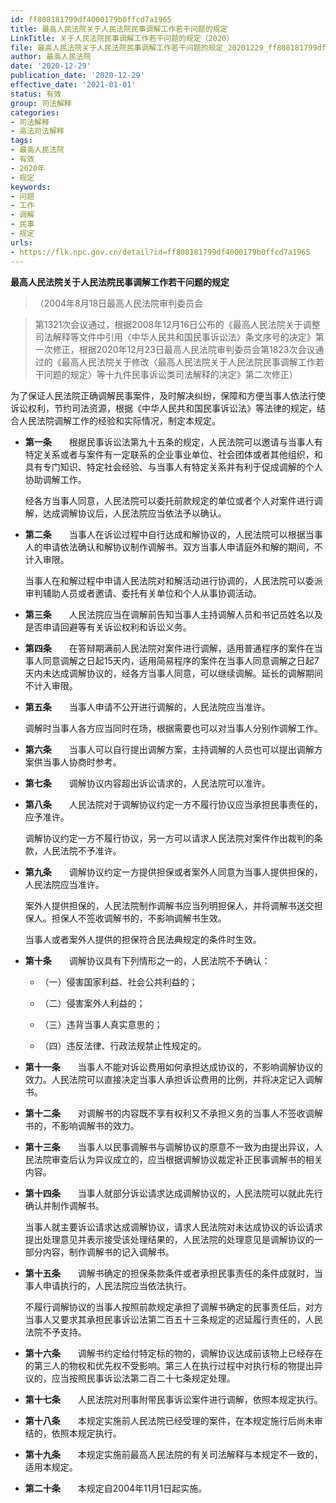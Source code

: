 ```yaml
---
id: ff808181799df4000179b0ffcd7a1965
title: 最高人民法院关于人民法院民事调解工作若干问题的规定
LinkTitle: 关于人民法院民事调解工作若干问题的规定（2020）
file: 最高人民法院关于人民法院民事调解工作若干问题的规定_20201229_ff808181799df4000179b0ffcd7a1965.doc
author: 最高人民法院
date: '2020-12-29'
publication_date: '2020-12-29'
effective_date: '2021-01-01'
status: 有效
group: 司法解释
categories:
- 司法解释
- 高法司法解释
tags:
- 最高人民法院
- 有效
- 2020年
- 规定
keywords:
- 问题
- 工作
- 调解
- 民事
- 规定
urls:
- https://flk.npc.gov.cn/detail?id=ff808181799df4000179b0ffcd7a1965
---
```


**最高人民法院关于人民法院民事调解工作若干问题的规定**

> （2004年8月18日最高人民法院审判委员会

> 第1321次会议通过，根据2008年12月16日公布的《最高人民法院关于调整司法解释等文件中引用〈中华人民共和国民事诉讼法〉条文序号的决定》第一次修正，根据2020年12月23日最高人民法院审判委员会第1823次会议通过的《最高人民法院关于修改〈最高人民法院关于人民法院民事调解工作若干问题的规定〉等十九件民事诉讼类司法解释的决定》第二次修正）

为了保证人民法院正确调解民事案件，及时解决纠纷，保障和方便当事人依法行使诉讼权利，节约司法资源，根据《中华人民共和国民事诉讼法》等法律的规定，结合人民法院调解工作的经验和实际情况，制定本规定。

- **第一条**　　根据民事诉讼法第九十五条的规定，人民法院可以邀请与当事人有特定关系或者与案件有一定联系的企业事业单位、社会团体或者其他组织，和具有专门知识、特定社会经验、与当事人有特定关系并有利于促成调解的个人协助调解工作。

  经各方当事人同意，人民法院可以委托前款规定的单位或者个人对案件进行调解，达成调解协议后，人民法院应当依法予以确认。

- **第二条**　　当事人在诉讼过程中自行达成和解协议的，人民法院可以根据当事人的申请依法确认和解协议制作调解书。双方当事人申请庭外和解的期间，不计入审限。

  当事人在和解过程中申请人民法院对和解活动进行协调的，人民法院可以委派审判辅助人员或者邀请、委托有关单位和个人从事协调活动。

- **第三条**　　人民法院应当在调解前告知当事人主持调解人员和书记员姓名以及是否申请回避等有关诉讼权利和诉讼义务。

- **第四条**　　在答辩期满前人民法院对案件进行调解，适用普通程序的案件在当事人同意调解之日起15天内，适用简易程序的案件在当事人同意调解之日起7天内未达成调解协议的，经各方当事人同意，可以继续调解。延长的调解期间不计入审限。

- **第五条**　　当事人申请不公开进行调解的，人民法院应当准许。

  调解时当事人各方应当同时在场，根据需要也可以对当事人分别作调解工作。

- **第六条**　　当事人可以自行提出调解方案，主持调解的人员也可以提出调解方案供当事人协商时参考。

- **第七条**　　调解协议内容超出诉讼请求的，人民法院可以准许。

- **第八条**　　人民法院对于调解协议约定一方不履行协议应当承担民事责任的，应予准许。

  调解协议约定一方不履行协议，另一方可以请求人民法院对案件作出裁判的条款，人民法院不予准许。

- **第九条**　　调解协议约定一方提供担保或者案外人同意为当事人提供担保的，人民法院应当准许。

  案外人提供担保的，人民法院制作调解书应当列明担保人，并将调解书送交担保人。担保人不签收调解书的，不影响调解书生效。

  当事人或者案外人提供的担保符合民法典规定的条件时生效。

- **第十条**　　调解协议具有下列情形之一的，人民法院不予确认：

  - （一）侵害国家利益、社会公共利益的；

  - （二）侵害案外人利益的；

  - （三）违背当事人真实意思的；

  - （四）违反法律、行政法规禁止性规定的。

- **第十一条**　　当事人不能对诉讼费用如何承担达成协议的，不影响调解协议的效力。人民法院可以直接决定当事人承担诉讼费用的比例，并将决定记入调解书。

- **第十二条**　　对调解书的内容既不享有权利又不承担义务的当事人不签收调解书的，不影响调解书的效力。

- **第十三条**　　当事人以民事调解书与调解协议的原意不一致为由提出异议，人民法院审查后认为异议成立的，应当根据调解协议裁定补正民事调解书的相关内容。

- **第十四条**　　当事人就部分诉讼请求达成调解协议的，人民法院可以就此先行确认并制作调解书。

  当事人就主要诉讼请求达成调解协议，请求人民法院对未达成协议的诉讼请求提出处理意见并表示接受该处理结果的，人民法院的处理意见是调解协议的一部分内容，制作调解书的记入调解书。

- **第十五条**　　调解书确定的担保条款条件或者承担民事责任的条件成就时，当事人申请执行的，人民法院应当依法执行。

  不履行调解协议的当事人按照前款规定承担了调解书确定的民事责任后，对方当事人又要求其承担民事诉讼法第二百五十三条规定的迟延履行责任的，人民法院不予支持。

- **第十六条**　　调解书约定给付特定标的物的，调解协议达成前该物上已经存在的第三人的物权和优先权不受影响。第三人在执行过程中对执行标的物提出异议的，应当按照民事诉讼法第二百二十七条规定处理。

- **第十七条**　　人民法院对刑事附带民事诉讼案件进行调解，依照本规定执行。

- **第十八条**　　本规定实施前人民法院已经受理的案件，在本规定施行后尚未审结的，依照本规定执行。

- **第十九条**　　本规定实施前最高人民法院的有关司法解释与本规定不一致的，适用本规定。

- **第二十条**　　本规定自2004年11月1日起实施。
